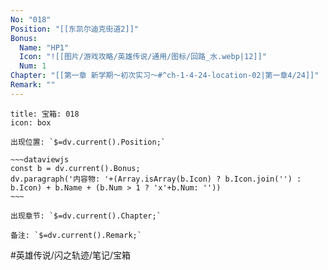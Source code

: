 ```yaml
---
No: "018"
Position: "[[东凯尔迪克街道2]]"
Bonus: 
  Name: "HP1"
  Icon: "![[图片/游戏攻略/英雄传说/通用/图标/回路_水.webp|12]]"
  Num: 1
Chapter: "[[第一章 新学期～初次实习～#^ch-1-4-24-location-02|第一章4/24]]"
Remark: ""
---
```

```ad-quote
title: 宝箱: 018
icon: box

出现位置: `$=dv.current().Position;`

~~~dataviewjs
const b = dv.current().Bonus;
dv.paragraph('内容物: '+(Array.isArray(b.Icon) ? b.Icon.join('') : b.Icon) + b.Name + (b.Num > 1 ? 'x'+b.Num: ''))
~~~

出现章节: `$=dv.current().Chapter;`

备注: `$=dv.current().Remark;`

```

#英雄传说/闪之轨迹/笔记/宝箱